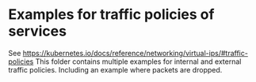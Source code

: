# Examples for traffic policies of services
See https://kubernetes.io/docs/reference/networking/virtual-ips/#traffic-policies
This folder contains multiple examples for internal and external traffic policies.
Including an example where packets are dropped.
